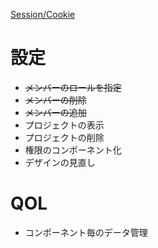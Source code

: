 [Session/Cookie](https://v0.dev/chat/5HU9AMDcISA)

# 設定
- ~~メンバーのロールを指定~~
- ~~メンバーの削除~~
- ~~メンバーの追加~~
- プロジェクトの表示
- プロジェクトの削除
- 権限のコンポーネント化
- デザインの見直し

# QOL
- コンポーネント毎のデータ管理